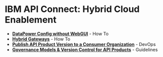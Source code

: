# IBM API Connect: Hybrid Cloud Enablement    



- [**DataPower Config without WebGUI**](./docs-and-tools/datapower/README.md) - How To   
- [**Hybrid Gateways**](./docs-and-tools/hybrid-gwy/README.md) - How To  
- [**Publish API Product Version to a Consumer Organization**](./docs-and-tools/dev-ops/README.md) - DevOps  
- [**Governance Models & Version Control for API Products**](./docs-and-tools/governance/README.md) - Guidelines   
